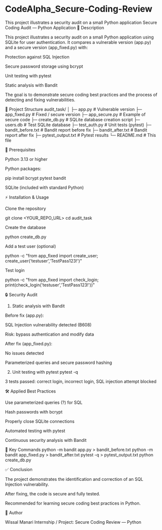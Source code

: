 # CodeAlpha_Secure-Coding-Review
This project illustrates a security audit on a small Python application
Secure Coding Audit — Python Application
📝 Description

This project illustrates a security audit on a small Python application using SQLite for user authentication.
It compares a vulnerable version (app.py) and a secure version (app_fixed.py) with:

Protection against SQL Injection

Secure password storage using bcrypt

Unit testing with pytest

Static analysis with Bandit

The goal is to demonstrate secure coding best practices and the process of detecting and fixing vulnerabilities.

📂 Project Structure
audit_task/
│
├─ app.py             # Vulnerable version
├─ app_fixed.py       # Fixed / secure version
├─ app_secure.py      # Example of secure code
├─ create_db.py       # SQLite database creation script
├─ users.db           # Test SQLite database
├─ test_auth.py       # Unit tests (pytest)
├─ bandit_before.txt  # Bandit report before fix
├─ bandit_after.txt   # Bandit report after fix
├─ pytest_output.txt  # Pytest results
└─ README.md          # This file

🚀 Prerequisites

Python 3.13 or higher

Python packages:

pip install bcrypt pytest bandit


SQLite (included with standard Python)

⚡ Installation & Usage

Clone the repository

git clone <YOUR_REPO_URL>
cd audit_task


Create the database

python create_db.py


Add a test user (optional)

python -c "from app_fixed import create_user; create_user('testuser','TestPass123!')"


Test login

python -c "from app_fixed import check_login; print(check_login('testuser','TestPass123!'))"

🔒 Security Audit
1. Static analysis with Bandit

Before fix (app.py):

SQL Injection vulnerability detected (B608)

Risk: bypass authentication and modify data

After fix (app_fixed.py):

No issues detected

Parameterized queries and secure password hashing

2. Unit testing with pytest
pytest -q


3 tests passed: correct login, incorrect login, SQL injection attempt blocked

🛠 Applied Best Practices

Use parameterized queries (?) for SQL

Hash passwords with bcrypt

Properly close SQLite connections

Automated testing with pytest

Continuous security analysis with Bandit

📄 Key Commands
python -m bandit app.py > bandit_before.txt
python -m bandit app_fixed.py > bandit_after.txt
pytest -q > pytest_output.txt
python create_db.py

✅ Conclusion

The project demonstrates the identification and correction of an SQL Injection vulnerability.

After fixing, the code is secure and fully tested.

Recommended for learning secure coding best practices in Python.

📌 Author

Wissal Manari
Internship / Project: Secure Coding Review — Python
